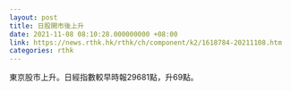 ```yaml
---
layout: post
title: 日股開市後上升
date: 2021-11-08 08:10:28.000000000 +08:00
link: https://news.rthk.hk/rthk/ch/component/k2/1618784-20211108.htm
categories: rthk
---
```


東京股市上升。日經指數較早時報29681點，升69點。

